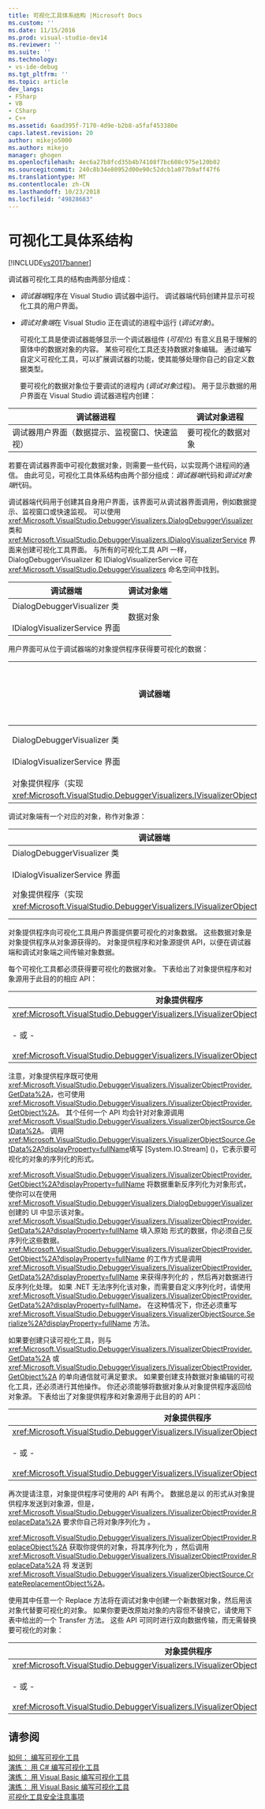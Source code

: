 ```yaml
---
title: 可视化工具体系结构 |Microsoft Docs
ms.custom: ''
ms.date: 11/15/2016
ms.prod: visual-studio-dev14
ms.reviewer: ''
ms.suite: ''
ms.technology:
- vs-ide-debug
ms.tgt_pltfrm: ''
ms.topic: article
dev_langs:
- FSharp
- VB
- CSharp
- C++
ms.assetid: 6aad395f-7170-4d9e-b2b8-a5faf453380e
caps.latest.revision: 20
author: mikejo5000
ms.author: mikejo
manager: ghogen
ms.openlocfilehash: 4ec6a27b8fcd35b4b74108f7bc608c975e120b02
ms.sourcegitcommit: 240c8b34e80952d00e90c52dcb1a077b9aff47f6
ms.translationtype: MT
ms.contentlocale: zh-CN
ms.lasthandoff: 10/23/2018
ms.locfileid: "49828683"
---
```

# <a name="visualizer-architecture"></a>可视化工具体系结构
[!INCLUDE[vs2017banner](../includes/vs2017banner.md)]

调试器可视化工具的结构由两部分组成：  
  
- *调试器端*程序在 Visual Studio 调试器中运行。 调试器端代码创建并显示可视化工具的用户界面。  
  
- *调试对象端*在 Visual Studio 正在调试的进程中运行 (*调试对象*)。  
  
  可视化工具是使调试器能够显示一个调试器组件 (*可视化*) 有意义且易于理解的窗体中的数据对象的内容。 某些可视化工具还支持数据对象编辑。 通过编写自定义可视化工具，可以扩展调试器的功能，使其能够处理你自己的自定义数据类型。  
  
  要可视化的数据对象位于要调试的进程内 (*调试对象*过程)。 用于显示数据的用户界面在 Visual Studio 调试器进程内创建：  
  
|调试器进程|调试对象进程|  
|----------------------|----------------------|  
|调试器用户界面（数据提示、监视窗口、快速监视）|要可视化的数据对象|  
  
 若要在调试器界面中可视化数据对象，则需要一些代码，以实现两个进程间的通信。 由此可见，可视化工具体系结构由两个部分组成：*调试器端*代码和*调试对象端*代码。  
  
 调试器端代码用于创建其自身用户界面，该界面可从调试器界面调用，例如数据提示、监视窗口或快速监视。 可以使用 <xref:Microsoft.VisualStudio.DebuggerVisualizers.DialogDebuggerVisualizer> 类和 <xref:Microsoft.VisualStudio.DebuggerVisualizers.IDialogVisualizerService> 界面来创建可视化工具界面。 与所有的可视化工具 API 一样，DialogDebuggerVisualizer 和 IDialogVisualizerService 可在 <xref:Microsoft.VisualStudio.DebuggerVisualizers> 命名空间中找到。  
  
|调试器端|调试对象端|  
|-------------------|-------------------|  
|DialogDebuggerVisualizer 类<br /><br /> IDialogVisualizerService 界面|数据对象|  
  
 用户界面可从位于调试器端的对象提供程序获得要可视化的数据：  
  
|调试器端|调试对象端|  
|-------------------|-------------------|  
|DialogDebuggerVisualizer 类<br /><br /> IDialogVisualizerService 界面|数据对象|  
|对象提供程序（实现 <xref:Microsoft.VisualStudio.DebuggerVisualizers.IVisualizerObjectProvider>）||  
  
 调试对象端有一个对应的对象，称作对象源：  
  
|调试器端|调试对象端|  
|-------------------|-------------------|  
|DialogDebuggerVisualizer 类<br /><br /> IDialogVisualizerService 界面|数据对象|  
|对象提供程序（实现 <xref:Microsoft.VisualStudio.DebuggerVisualizers.IVisualizerObjectProvider>）|对象源（从 <xref:Microsoft.VisualStudio.DebuggerVisualizers.VisualizerObjectSource> 派生）|  
  
 对象提供程序向可视化工具用户界面提供要可视化的对象数据。 这些数据对象是对象提供程序从对象源获得的。 对象提供程序和对象源提供 API，以便在调试器端和调试对象端之间传输对象数据。  
  
 每个可视化工具都必须获得要可视化的数据对象。 下表给出了对象提供程序和对象源用于此目的的相应 API：  
  
|对象提供程序|对象源|  
|---------------------|-------------------|  
|<xref:Microsoft.VisualStudio.DebuggerVisualizers.IVisualizerObjectProvider.GetData%2A><br /><br /> - 或 -<br /><br /> <xref:Microsoft.VisualStudio.DebuggerVisualizers.IVisualizerObjectProvider.GetObject%2A>|<xref:Microsoft.VisualStudio.DebuggerVisualizers.VisualizerObjectSource.GetData%2A>|  
  
 注意，对象提供程序既可使用 <xref:Microsoft.VisualStudio.DebuggerVisualizers.IVisualizerObjectProvider.GetData%2A>，也可使用 <xref:Microsoft.VisualStudio.DebuggerVisualizers.IVisualizerObjectProvider.GetObject%2A>。 其个任何一个 API 均会针对对象源调用 <xref:Microsoft.VisualStudio.DebuggerVisualizers.VisualizerObjectSource.GetData%2A>。 调用<xref:Microsoft.VisualStudio.DebuggerVisualizers.VisualizerObjectSource.GetData%2A?displayProperty=fullName>填写 [System.IO.Stream] (<!-- TODO: review code entity reference <xref:assetId:///System.IO.Stream?qualifyHint=False&amp;autoUpgrade=True>  -->)，它表示要可视化的对象的序列化的形式。  
  
 <xref:Microsoft.VisualStudio.DebuggerVisualizers.IVisualizerObjectProvider.GetObject%2A?displayProperty=fullName> 将数据重新反序列化为对象形式，使你可以在使用 <xref:Microsoft.VisualStudio.DebuggerVisualizers.DialogDebuggerVisualizer> 创建的 UI 中显示该对象。 <xref:Microsoft.VisualStudio.DebuggerVisualizers.IVisualizerObjectProvider.GetData%2A?displayProperty=fullName> 填入原始 <!-- TODO: review code entity reference <xref:assetId:///System.IO.Stream?qualifyHint=False&amp;autoUpgrade=True>  --> 形式的数据，你必须自己反序列化这些数据。 <xref:Microsoft.VisualStudio.DebuggerVisualizers.IVisualizerObjectProvider.GetObject%2A?displayProperty=fullName> 的工作方式是调用 <xref:Microsoft.VisualStudio.DebuggerVisualizers.IVisualizerObjectProvider.GetData%2A?displayProperty=fullName> 来获得序列化的 <!-- TODO: review code entity reference <xref:assetId:///System.IO.Stream?qualifyHint=False&amp;autoUpgrade=True>  -->，然后再对数据进行反序列化处理。 如果 .NET 无法序列化该对象，而需要自定义序列化时，请使用 <xref:Microsoft.VisualStudio.DebuggerVisualizers.IVisualizerObjectProvider.GetData%2A?displayProperty=fullName>。 在这种情况下，你还必须重写 <xref:Microsoft.VisualStudio.DebuggerVisualizers.VisualizerObjectSource.Serialize%2A?displayProperty=fullName> 方法。  
  
 如果要创建只读可视化工具，则与 <xref:Microsoft.VisualStudio.DebuggerVisualizers.IVisualizerObjectProvider.GetData%2A> 或 <xref:Microsoft.VisualStudio.DebuggerVisualizers.IVisualizerObjectProvider.GetObject%2A> 的单向通信就可满足要求。 如果要创建支持数据对象编辑的可视化工具，还必须进行其他操作。 你还必须能够将数据对象从对象提供程序返回给对象源。 下表给出了对象提供程序和对象源用于此目的的 API：  
  
|对象提供程序|对象源|  
|---------------------|-------------------|  
|<xref:Microsoft.VisualStudio.DebuggerVisualizers.IVisualizerObjectProvider.ReplaceData%2A><br /><br /> - 或 -<br /><br /> <xref:Microsoft.VisualStudio.DebuggerVisualizers.IVisualizerObjectProvider.ReplaceObject%2A>|<xref:Microsoft.VisualStudio.DebuggerVisualizers.VisualizerObjectSource.CreateReplacementObject%2A>|  
  
 再次提请注意，对象提供程序可使用的 API 有两个。 数据总是以 <!-- TODO: review code entity reference <xref:assetId:///System.IO.Stream?qualifyHint=False&amp;autoUpgrade=True>  --> 的形式从对象提供程序发送到对象源，但是，<xref:Microsoft.VisualStudio.DebuggerVisualizers.IVisualizerObjectProvider.ReplaceData%2A> 要求你自己将对象序列化为 <!-- TODO: review code entity reference <xref:assetId:///System.IO.Stream?qualifyHint=False&amp;autoUpgrade=True>  -->。  
  
 <xref:Microsoft.VisualStudio.DebuggerVisualizers.IVisualizerObjectProvider.ReplaceObject%2A> 获取你提供的对象，将其序列化为 <!-- TODO: review code entity reference <xref:assetId:///System.IO.Stream?qualifyHint=False&amp;autoUpgrade=True>  -->，然后调用 <xref:Microsoft.VisualStudio.DebuggerVisualizers.IVisualizerObjectProvider.ReplaceData%2A> 将 <!-- TODO: review code entity reference <xref:assetId:///System.IO.Stream?qualifyHint=False&amp;autoUpgrade=True>  --> 发送到 <xref:Microsoft.VisualStudio.DebuggerVisualizers.VisualizerObjectSource.CreateReplacementObject%2A>。  
  
 使用其中任意一个 Replace 方法将在调试对象中创建一个新数据对象，然后用该对象代替要可视化的对象。 如果你要更改原始对象的内容但不替换它，请使用下表中给出的一个 Transfer 方法。 这些 API 可同时进行双向数据传输，而无需替换要可视化的对象：  
  
|对象提供程序|对象源|  
|---------------------|-------------------|  
|<xref:Microsoft.VisualStudio.DebuggerVisualizers.IVisualizerObjectProvider.TransferData%2A><br /><br /> - 或 -<br /><br /> <xref:Microsoft.VisualStudio.DebuggerVisualizers.IVisualizerObjectProvider.TransferObject%2A>|<xref:Microsoft.VisualStudio.DebuggerVisualizers.VisualizerObjectSource.TransferData%2A>|  
  
## <a name="see-also"></a>请参阅  
 [如何： 编写可视化工具](../debugger/how-to-write-a-visualizer.md)   
 [演练： 用 C# 编写可视化工具](../debugger/walkthrough-writing-a-visualizer-in-csharp.md)   
 [演练： 用 Visual Basic 编写可视化工具](../debugger/walkthrough-writing-a-visualizer-in-visual-basic.md)   
 [演练： 用 Visual Basic 编写可视化工具](../debugger/walkthrough-writing-a-visualizer-in-visual-basic.md)   
 [可视化工具安全注意事项](../debugger/visualizer-security-considerations.md)



